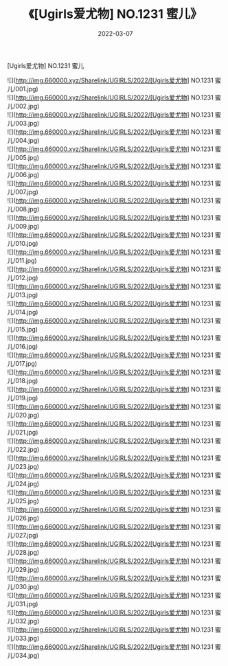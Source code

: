﻿---
layout: post
title:  《[Ugirls爱尤物] NO.1231 蜜儿》
date:   2022-03-07
img: http://img.660000.xyz/Sharelink/UGIRLS/2022/[Ugirls爱尤物] NO.1231 蜜儿/000.jpg
categories: [美女, 清纯, 唯美]
---

[Ugirls爱尤物] NO.1231 蜜儿

 ![](http://img.660000.xyz/Sharelink/UGIRLS/2022/[Ugirls爱尤物] NO.1231 蜜儿/001.jpg) <br>![](http://img.660000.xyz/Sharelink/UGIRLS/2022/[Ugirls爱尤物] NO.1231 蜜儿/002.jpg) <br>![](http://img.660000.xyz/Sharelink/UGIRLS/2022/[Ugirls爱尤物] NO.1231 蜜儿/003.jpg) <br>![](http://img.660000.xyz/Sharelink/UGIRLS/2022/[Ugirls爱尤物] NO.1231 蜜儿/004.jpg) <br>![](http://img.660000.xyz/Sharelink/UGIRLS/2022/[Ugirls爱尤物] NO.1231 蜜儿/005.jpg) <br>![](http://img.660000.xyz/Sharelink/UGIRLS/2022/[Ugirls爱尤物] NO.1231 蜜儿/006.jpg) <br>![](http://img.660000.xyz/Sharelink/UGIRLS/2022/[Ugirls爱尤物] NO.1231 蜜儿/007.jpg) <br>![](http://img.660000.xyz/Sharelink/UGIRLS/2022/[Ugirls爱尤物] NO.1231 蜜儿/008.jpg) <br>![](http://img.660000.xyz/Sharelink/UGIRLS/2022/[Ugirls爱尤物] NO.1231 蜜儿/009.jpg) <br>![](http://img.660000.xyz/Sharelink/UGIRLS/2022/[Ugirls爱尤物] NO.1231 蜜儿/010.jpg) <br>![](http://img.660000.xyz/Sharelink/UGIRLS/2022/[Ugirls爱尤物] NO.1231 蜜儿/011.jpg) <br>![](http://img.660000.xyz/Sharelink/UGIRLS/2022/[Ugirls爱尤物] NO.1231 蜜儿/012.jpg) <br>![](http://img.660000.xyz/Sharelink/UGIRLS/2022/[Ugirls爱尤物] NO.1231 蜜儿/013.jpg) <br>![](http://img.660000.xyz/Sharelink/UGIRLS/2022/[Ugirls爱尤物] NO.1231 蜜儿/014.jpg) <br>![](http://img.660000.xyz/Sharelink/UGIRLS/2022/[Ugirls爱尤物] NO.1231 蜜儿/015.jpg) <br>![](http://img.660000.xyz/Sharelink/UGIRLS/2022/[Ugirls爱尤物] NO.1231 蜜儿/016.jpg) <br>![](http://img.660000.xyz/Sharelink/UGIRLS/2022/[Ugirls爱尤物] NO.1231 蜜儿/017.jpg) <br>![](http://img.660000.xyz/Sharelink/UGIRLS/2022/[Ugirls爱尤物] NO.1231 蜜儿/018.jpg) <br>![](http://img.660000.xyz/Sharelink/UGIRLS/2022/[Ugirls爱尤物] NO.1231 蜜儿/019.jpg) <br>![](http://img.660000.xyz/Sharelink/UGIRLS/2022/[Ugirls爱尤物] NO.1231 蜜儿/020.jpg) <br>![](http://img.660000.xyz/Sharelink/UGIRLS/2022/[Ugirls爱尤物] NO.1231 蜜儿/021.jpg) <br>![](http://img.660000.xyz/Sharelink/UGIRLS/2022/[Ugirls爱尤物] NO.1231 蜜儿/022.jpg) <br>![](http://img.660000.xyz/Sharelink/UGIRLS/2022/[Ugirls爱尤物] NO.1231 蜜儿/023.jpg) <br>![](http://img.660000.xyz/Sharelink/UGIRLS/2022/[Ugirls爱尤物] NO.1231 蜜儿/024.jpg) <br>![](http://img.660000.xyz/Sharelink/UGIRLS/2022/[Ugirls爱尤物] NO.1231 蜜儿/025.jpg) <br>![](http://img.660000.xyz/Sharelink/UGIRLS/2022/[Ugirls爱尤物] NO.1231 蜜儿/026.jpg) <br>![](http://img.660000.xyz/Sharelink/UGIRLS/2022/[Ugirls爱尤物] NO.1231 蜜儿/027.jpg) <br>![](http://img.660000.xyz/Sharelink/UGIRLS/2022/[Ugirls爱尤物] NO.1231 蜜儿/028.jpg) <br>![](http://img.660000.xyz/Sharelink/UGIRLS/2022/[Ugirls爱尤物] NO.1231 蜜儿/029.jpg) <br>![](http://img.660000.xyz/Sharelink/UGIRLS/2022/[Ugirls爱尤物] NO.1231 蜜儿/030.jpg) <br>![](http://img.660000.xyz/Sharelink/UGIRLS/2022/[Ugirls爱尤物] NO.1231 蜜儿/031.jpg) <br>![](http://img.660000.xyz/Sharelink/UGIRLS/2022/[Ugirls爱尤物] NO.1231 蜜儿/032.jpg) <br>![](http://img.660000.xyz/Sharelink/UGIRLS/2022/[Ugirls爱尤物] NO.1231 蜜儿/033.jpg) <br>![](http://img.660000.xyz/Sharelink/UGIRLS/2022/[Ugirls爱尤物] NO.1231 蜜儿/034.jpg) <br>